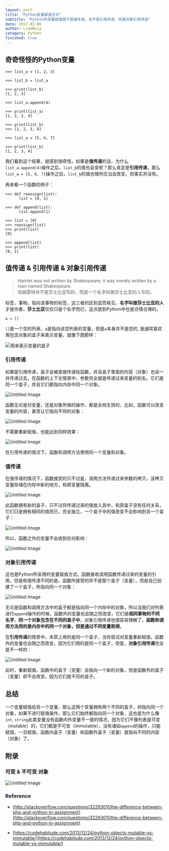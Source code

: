 ```yaml
---
layout: post
title: "Python变量赋值方式"
subtitle: "Python的变量赋值既不是值传递，也不是引用传递，而是对象引用传递"
date: 2017-02-06
author: LiamHsia
category: Python
finished: true
---
```


## 奇奇怪怪的Python变量
```
>>> list_a = [1, 2, 3]

>>> list_b = list_a

>>> print(list_b)
[1, 2, 3]

>>> list_a.append(4)

>>> print(list_a)
[1, 2, 3, 4]

>>> print(list_b)
>>> [1, 2, 3, 4]

>>> list_a = [5, 6, 7]

>>> print(list_b)
[1, 2, 3, 4]
```
我们看到这个结果，就感到很奇怪，如果是**值传递**的话，为什么`list_a.append(4)`操作之后，`list_b`的值也会变呢？那么肯定是**引用传递**，那么`list_a = [5, 6, 7]`操作之后，`list_b`的值也理所应当会改变，但事实并没有。

再来看一个函数的例子：

```
>>> def reassign(list):
      list = [0, 1]

>>> def append(list):
  	  list.append(1)

>>> list = [0]
>>> reassign(list)
>>> print(list) 
[0]

>>> append(list)
>>> print(list)
[0, 1]
```

## 值传递 & 引用传递 & 对象引用传递
> Hamlet was not written by Shakespeare; it was merely written by a man named Shakespeare.     
哈姆雷特并不是莎士比亚写的，而是一个名字叫做莎士比亚的人写的。

标签，事物，指向该事物的标签，这三者的区别显而易见，**名字叫做莎士比亚的人** 才是作者，**莎士比亚**仅仅只是个名字而已，这点放到Python中也是合情合理的。

```
a = []
```
`[]`是一个空的列表，`a`是指向该空列表的变量，但是`a`本身并不是空的, 我通常喜欢用包含对象的盒子来表示变量，就像下图那样：

![用来表示变量的盒子](http://ooyc2y4k2.bkt.clouddn.com/Uz0IE)

### 引用传递
如果是引用传递，盒子会被直接传递给函数，并且盒子里面的内容（对象）也会一并传递过去，在函数的上下文情景中，参数完全就是传递过来变量的别名。它们是同一个盒子，并且它们都指向内存中同一个对象。

![Untitled Image](http://ooyc2y4k2.bkt.clouddn.com/6ksYg)

函数无论是对变量，还是对象所做的操作，都是全局生效的，比如，函数可以改变变量的内容，甚至让它指向不同的对象：

![Untitled Image](http://ooyc2y4k2.bkt.clouddn.com/CupuX)

不需要重新赋值，也能达到同样效果：

![Untitled Image](http://ooyc2y4k2.bkt.clouddn.com/sarOm)

在引用传递的情况下，函数和调用方法使用同一个变量和对象。

### 值传递
在值传递的情况下，函数接受的只不过是，调用方法传递过来参数的拷贝，该拷贝变量存储在内存中新的地方，和原变量隔离。

![Untitled Image](http://ooyc2y4k2.bkt.clouddn.com/wbHpP)

此函数拥有新的盒子，只不过将传递过来的值放入其中，和原盒子没有任何关系，它们只是拥有相同的值而已，完全独立，一个盒子中的值改变不会影响到另一个盒子：

![Untitled Image](http://ooyc2y4k2.bkt.clouddn.com/Rzw3z)

所以，函数之外的变量不会收到任何影响：

![Untitled Image](http://ooyc2y4k2.bkt.clouddn.com/k1A1a)

### 对象引用传递
这也是Python所采用的变量赋值方式。函数接收调用函数传递过来的变量的引用，但是和值传递不同的是，函数所接受的并不是那个盒子（变量），而是自己创建了一个盒子，所指向同一个对象：

![Untitled Image](http://ooyc2y4k2.bkt.clouddn.com/LRxuY)

无论是函数和调用方法中的盒子都是指向同一个内存中的对象，所以当我们对列表进行`append`操作的时候，函数外的变量也会随之而改变，它们是**相同事物的不同名字**，**同一个对象包含在不同的盒子中**，对象引用传递也很容易理解了，**函数和调用方法用的是内存中的同一个对象，但是通过不同变量取得**。

在**引用传递**的情景中，本质上用的是同一个盒子，当你尝试对变量重新赋值，函数外的变量也会随之而改变，因为它们用的是同一个盒子，但是，**对象引用传递**完全是不一样的：

![Untitled Image](http://ooyc2y4k2.bkt.clouddn.com/1KU03)

此时，重新赋值，函数中的盒子（变量）会指向一个新的对象，但是函数外的盒子（变量）却不会改变，因为它们是不同的盒子。

## 总结
一个变量赋值给另一个变量，那么这两个变量拥有两个不同的盒子，却指向同一个对象，如果不进行赋值操作，那么它们始终都指向同一个对象，这也是为什么像`int`, `string`此类变量没有函数内外变量不一致的情况，因为它们不像列表是可变（mutable）的，它们都是不可变（immutable），没有诸如`append`的操作，只能赋值，一旦赋值，函数内盒子（变量）和函数外盒子（变量）就指向不同的内容（对象）了。


## 附录
### 可变 & 不可变 对象
![Untitled Image](http://ooyc2y4k2.bkt.clouddn.com/Zgj4g)
### Reference
- [http://stackoverflow.com/questions/32293011/the-difference-between-php-and-python-in-assignment](http://stackoverflow.com/questions/32293011/the-difference-between-php-and-python-in-assignment)

- [https://codehabitude.com/2013/12/24/python-objects-mutable-vs-immutable/](https://codehabitude.com/2013/12/24/python-objects-mutable-vs-immutable/)